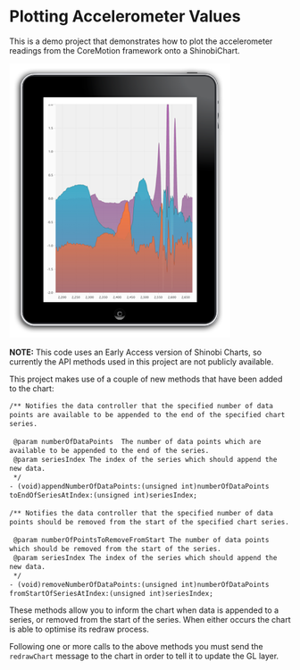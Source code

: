 # Plotting Accelerometer Values

This is a demo project that demonstrates how to plot the accelerometer readings from the CoreMotion framework onto a ShinobiChart.

![Screenshot](screenshot.png)

**NOTE:** This code uses an Early Access version of Shinobi Charts, so currently the API methods used in this project are not publicly available. 

This project makes use of a couple of new methods that have been added to the chart:

```objc
/** Notifies the data controller that the specified number of data points are available to be appended to the end of the specified chart series.
 
 @param numberOfDataPoints  The number of data points which are available to be appended to the end of the series.
 @param seriesIndex The index of the series which should append the new data.
 */
- (void)appendNumberOfDataPoints:(unsigned int)numberOfDataPoints toEndOfSeriesAtIndex:(unsigned int)seriesIndex;

/** Notifies the data controller that the specified number of data points should be removed from the start of the specified chart series.
 
 @param numberOfPointsToRemoveFromStart The number of data points which should be removed from the start of the series.
 @param seriesIndex The index of the series which should append the new data.
 */
- (void)removeNumberOfDataPoints:(unsigned int)numberOfDataPoints fromStartOfSeriesAtIndex:(unsigned int)seriesIndex;
```

These methods allow you to inform the chart when data is appended to a series, or removed from the start of the series. When either occurs the chart is able to optimise its redraw process.

Following one or more calls to the above methods you must send the `redrawChart` message to the chart in order to tell it to update the GL layer.
